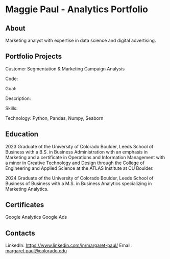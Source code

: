# Maggie Paul - Analytics Portfolio

## About

Marketing analyst with expertise in data science and digital advertising.

## Portfolio Projects 

Customer Segmentation & Marketing Campaign Analysis

Code: 

Goal: 

Description: 

Skills: 

Technology: Python, Pandas, Numpy, Seaborn 

## Education 

2023 Graduate of the University of Colorado Boulder, Leeds School of Business with a B.S. in Business Administration with an emphasis in Marketing and a certificate in Operations and Information Management with a minor in Creative Technology and Design through the College of Engineering and Applied Science at the ATLAS Institute at CU Boulder.

2024 Graduate of the University of Colorado Boulder, Leeds School of Business of Business with a M.S. in Business Analytics specializing in Marketing Analytics.

## Certificates 

Google Analytics 
Google Ads 

## Contacts 

LinkedIn: https://www.linkedin.com/in/margaret-paul/
Email: margaret.paul@colorado.edu
